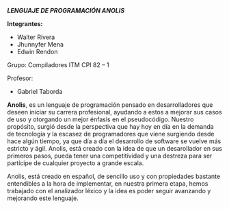 ***LENGUAJE DE PROGRAMACIÓN ANOLIS***

**Integrantes:** 

 - Walter Rivera
 - Jhunnyfer Mena
 - Edwin Rendon

Grupo: Compiladores ITM CPI 82 – 1

Profesor: 
 - Gabriel Taborda

**Anolis**, es un lenguaje de programación pensado en desarrolladores que deseen iniciar su carrera profesional, ayudando a estos a mejorar sus casos de uso y otorgando un mejor énfasis en el pseudocódigo.
Nuestro propósito, surgió desde la perspectiva que hay hoy en día en la demanda de tecnología y la escasez de programadores que viene surgiendo desde hace algún tiempo, ya que día a día el desarrollo de software se vuelve más estricto y ágil. Anolis, está creado con la idea de que un desarollador en sus primeros pasos, pueda tener una competitividad y una destreza para ser partícipe de cualquier proyecto a grande escala.

Anolis, está creado en español, de sencillo uso y con propiedades bastante entendibles a la hora de implementar, en nuestra primera etapa, hemos trabajado con el analizador léxico y la idea es poder seguir avanzando y mejorando este lenguaje.
